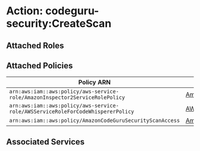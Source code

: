 # Action: codeguru-security:CreateScan

## Attached Roles

## Attached Policies

| Policy ARN | Policy Name |
|------------|-------------|
| `arn:aws:iam::aws:policy/aws-service-role/AmazonInspector2ServiceRolePolicy` | [AmazonInspector2ServiceRolePolicy](../policies.md#amazoninspector2servicerolepolicy) |
| `arn:aws:iam::aws:policy/aws-service-role/AWSServiceRoleForCodeWhispererPolicy` | [AWSServiceRoleForCodeWhispererPolicy](../policies.md#awsserviceroleforcodewhispererpolicy) |
| `arn:aws:iam::aws:policy/AmazonCodeGuruSecurityScanAccess` | [AmazonCodeGuruSecurityScanAccess](../policies.md#amazoncodegurusecurityscanaccess) |

## Associated Services

